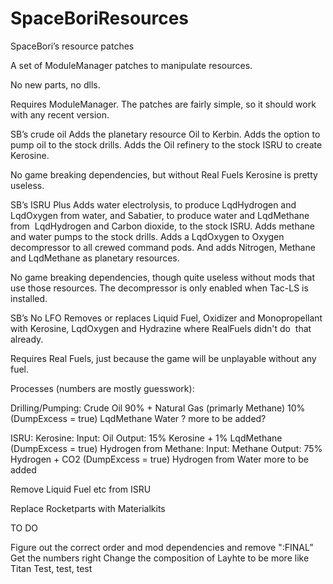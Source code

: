# SpaceBoriResources

SpaceBori’s resource patches

 A set of ModuleManager patches to manipulate resources.

 No new parts, no dlls.

 Requires ModuleManager. The patches are fairly simple, so it should work with any recent version.

SB’s crude oil
 Adds the planetary resource Oil to Kerbin. 
 Adds the option to pump oil to the stock drills.
 Adds the Oil refinery to the stock ISRU to create Kerosine.

 No game breaking dependencies, but without Real Fuels Kerosine is pretty useless.

SB’s ISRU Plus
 Adds water electrolysis, to produce LqdHydrogen and LqdOxygen from water, and Sabatier, to produce water and LqdMethane from  LqdHydrogen and Carbon dioxide, to the stock ISRU.
 Adds methane and water pumps to the stock drills.
 Adds a LqdOxygen to Oxygen decompressor to all crewed command pods.
 And adds Nitrogen, Methane and LqdMethane as planetary resources.

 No game breaking dependencies, though quite useless without mods that use those resources. 
 The decompressor is only enabled when Tac-LS is installed.

SB’s No LFO
 Removes or replaces Liquid Fuel, Oxidizer and Monopropellant with Kerosine, LqdOxygen and Hydrazine where RealFuels didn't do  that already.

 Requires Real Fuels, just because the game will be unplayable without any fuel.




Processes (numbers are mostly guesswork):

 Drilling/Pumping:
  Crude Oil 90% + Natural Gas (primarly Methane) 10% (DumpExcess = true)
  LqdMethane
  Water
  ? more to be added?

 ISRU:
  Kerosine: Input: Oil Output: 15% Kerosine + 1% LqdMethane (DumpExcess = true)
  Hydrogen from Methane: Input: Methane Output: 75% Hydrogen + CO2 (DumpExcess = true)
  Hydrogen from Water
  more to be added

 Remove Liquid Fuel etc from ISRU

 Replace Rocketparts with Materialkits

TO DO

 Figure out the correct order and mod dependencies and remove ":FINAL”
 Get the numbers right
 Change the composition of Layhte to be more like Titan
 Test, test, test

